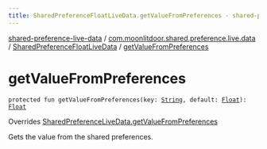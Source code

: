 ```yaml
---
title: SharedPreferenceFloatLiveData.getValueFromPreferences - shared-preference-live-data
---
```


[shared-preference-live-data](../../index.html) / [com.moonlitdoor.shared.preference.live.data](../index.html) / [SharedPreferenceFloatLiveData](index.html) / [getValueFromPreferences](./get-value-from-preferences.html)

# getValueFromPreferences

`protected fun getValueFromPreferences(key: `[`String`](https://kotlinlang.org/api/latest/jvm/stdlib/kotlin/-string/index.html)`, default: `[`Float`](https://kotlinlang.org/api/latest/jvm/stdlib/kotlin/-float/index.html)`): `[`Float`](https://kotlinlang.org/api/latest/jvm/stdlib/kotlin/-float/index.html)

Overrides [SharedPreferenceLiveData.getValueFromPreferences](../-shared-preference-live-data/get-value-from-preferences.html)

Gets the value from the shared preferences.

